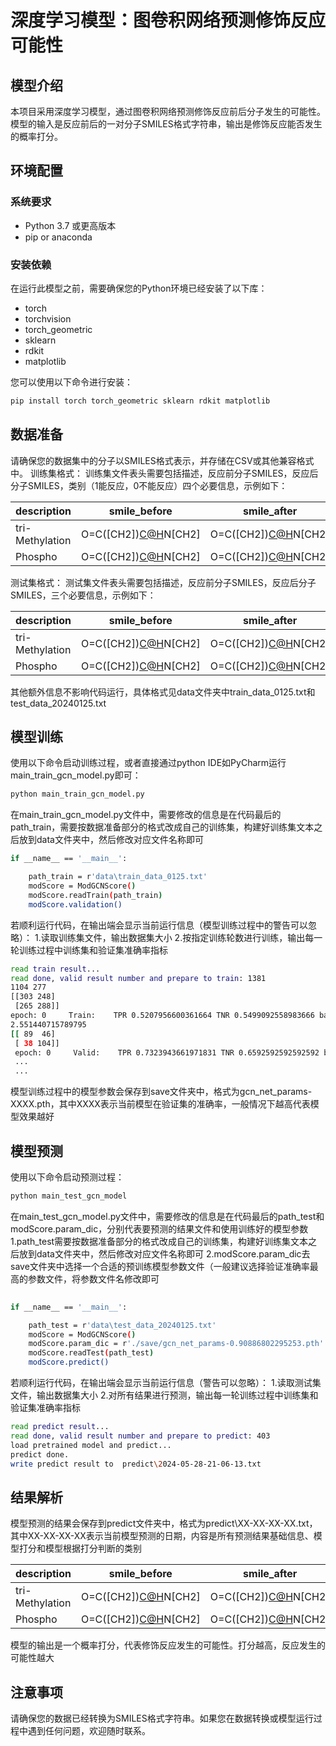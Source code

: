 # 深度学习模型：图卷积网络预测修饰反应可能性

## 模型介绍

本项目采用深度学习模型，通过图卷积网络预测修饰反应前后分子发生的可能性。模型的输入是反应前后的一对分子SMILES格式字符串，输出是修饰反应能否发生的概率打分。

## 环境配置

### 系统要求

- Python 3.7 或更高版本
- pip or anaconda

### 安装依赖

在运行此模型之前，需要确保您的Python环境已经安装了以下库：

- torch
- torchvision
- torch_geometric
- sklearn
- rdkit
- matplotlib

您可以使用以下命令进行安装：

```bash
pip install torch torch_geometric sklearn rdkit matplotlib
```
## 数据准备

请确保您的数据集中的分子以SMILES格式表示，并存储在CSV或其他兼容格式中。
训练集格式：
训练集文件表头需要包括描述，反应前分子SMILES，反应后分子SMILES，类别（1能反应，0不能反应）四个必要信息，示例如下：

| description | smile_before | smile_after | class|
|----------|----------|----------|----------|
| tri-Methylation| O=C([CH2])[C@H](CCCCN)N[CH2] | O=C([CH2])[C@H](CCCC[N+](C)(C)C)N[CH2] | 1|
| Phospho | O=C([CH2])[C@H](CCCCN)N[CH2] | O=C([CH2])[C@H](CCCCNP(O)(O)=O)N[CH2] | 0|

测试集格式：
测试集文件表头需要包括描述，反应前分子SMILES，反应后分子SMILES，三个必要信息，示例如下：

| description | smile_before | smile_after | 
|----------|----------|----------|
| tri-Methylation| O=C([CH2])[C@H](CCCCN)N[CH2] | O=C([CH2])[C@H](CCCC[N+](C)(C)C)N[CH2] | 
| Phospho | O=C([CH2])[C@H](CCCCN)N[CH2] | O=C([CH2])[C@H](CCCCNP(O)(O)=O)N[CH2] | 


其他额外信息不影响代码运行，具体格式见data文件夹中train_data_0125.txt和test_data_20240125.txt

## 模型训练

使用以下命令启动训练过程，或者直接通过python IDE如PyCharm运行main_train_gcn_model.py即可：
``` bash
python main_train_gcn_model.py
```
在main_train_gcn_model.py文件中，需要修改的信息是在代码最后的path_train，需要按数据准备部分的格式改成自己的训练集，构建好训练集文本之后放到data文件夹中，然后修改对应文件名称即可
``` bash
if __name__ == '__main__':

    path_train = r'data\train_data_0125.txt'
    modScore = ModGCNScore()
    modScore.readTrain(path_train)
    modScore.validation()

```
若顺利运行代码，在输出端会显示当前运行信息（模型训练过程中的警告可以忽略）：
1.读取训练集文件，输出数据集大小
2.按指定训练轮数进行训练，输出每一轮训练过程中训练集和验证集准确率指标
```bash
read train result...
read done, valid result number and prepare to train: 1381
1104 277
[[303 248]
 [265 288]]
epoch: 0     Train:    TPR 0.5207956600361664 TNR 0.5499092558983666 bacc 0.5353524579672665
2.551440715789795
[[ 89  46]
 [ 38 104]]
 epoch: 0     Valid:    TPR 0.7323943661971831 TNR 0.6592592592592592 bacc 0.6958268127282212
 ...
 ...

```
模型训练过程中的模型参数会保存到save文件夹中，格式为gcn_net_params-XXXX.pth，其中XXXX表示当前模型在验证集的准确率，一般情况下越高代表模型效果越好

## 模型预测

使用以下命令启动预测过程：
``` bash
python main_test_gcn_model
```
在main_test_gcn_model.py文件中，需要修改的信息是在代码最后的path_test和modScore.param_dic，分别代表要预测的结果文件和使用训练好的模型参数
1.path_test需要按数据准备部分的格式改成自己的训练集，构建好训练集文本之后放到data文件夹中，然后修改对应文件名称即可
2.modScore.param_dic去save文件夹中选择一个合适的预训练模型参数文件（一般建议选择验证准确率最高的参数文件，将参数文件名修改即可

``` bash
    
if __name__ == '__main__':

    path_test = r'data\test_data_20240125.txt'
    modScore = ModGCNScore()
    modScore.param_dic = r'./save/gcn_net_params-0.90886802295253.pth'
    modScore.readTest(path_test)
    modScore.predict()
```
若顺利运行代码，在输出端会显示当前运行信息（警告可以忽略）：
1.读取测试集文件，输出数据集大小
2.对所有结果进行预测，输出每一轮训练过程中训练集和验证集准确率指标
```bash
read predict result...
read done, valid result number and prepare to predict: 403
load pretrained model and predict...
predict done.
write predict result to  predict\2024-05-28-21-06-13.txt
```


## 结果解析
模型预测的结果会保存到predict文件夹中，格式为predict\XX-XX-XX-XX.txt，其中XX-XX-XX-XX表示当前模型预测的日期，内容是所有预测结果基础信息、模型打分和模型根据打分判断的类别

| description | smile_before | smile_after | predict|class
|----------|----------|----------|---------|---------|
| tri-Methylation| O=C([CH2])[C@H](CCCCN)N[CH2] | O=C([CH2])[C@H](CCCC[N+](C)(C)C)N[CH2] | 0.999085545539856	|True
| Phospho | O=C([CH2])[C@H](CCCCN)N[CH2] | O=C([CH2])[C@H](CCCCNP(O)(O)=O)N[CH2] | 0.999725878238678	|True

模型的输出是一个概率打分，代表修饰反应发生的可能性。打分越高，反应发生的可能性越大

## 注意事项
请确保您的数据已经转换为SMILES格式字符串。如果您在数据转换或模型运行过程中遇到任何问题，欢迎随时联系。

